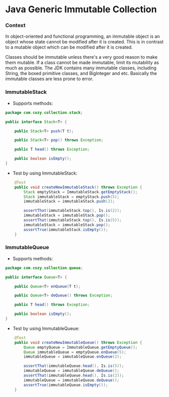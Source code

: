 # Java Generic Immutable Collection

### Context
In object-oriented and functional programming, an immutable object is an object whose state cannot be modified after it is created. This is in contrast to a mutable object which can be modified after it is created.

Classes should be immutable unless there's a very good reason to make them mutable. If a class cannot be made immutable, limit its mutability as much as possible. The JDK contains many immutable classes, including String, the boxed primitive classes, and BigInteger and etc. Basically the immutable classes are less prone to error.

### ImmutableStack
- Supports methods:
```java
package com.cozy.collection.stack;

public interface Stack<T> {

    public Stack<T> push(T t);

    public Stack<T> pop() throws Exception;

    public T head() throws Exception;

    public boolean isEmpty();
}

```
- Test by using ImmutableStack:
```java
    @Test
    public void createNewImmutableStack() throws Exception {
        Stack emptyStack = ImmutableStack.getEmptyStack();
        Stack immutableStack = emptyStack.push(5);
        immutableStack = immutableStack.push(2);

        assertThat(immutableStack.top(), Is.is(2));
        immutableStack = immutableStack.pop();
        assertThat(immutableStack.top(), Is.is(5));
        immutableStack = immutableStack.pop();
        assertTrue(immutableStack.isEmpty());
    }
```

### ImmutableQueue
- Supports methods:
```java
package com.cozy.collection.queue;

public interface Queue<T> {

    public Queue<T> enQueue(T t);

    public Queue<T> deQueue() throws Exception;

    public T head() throws Exception;

    public boolean isEmpty();
}


```
- Test by using ImmutableQueue:
```java
    @Test
    public void createNewImmutableQueue() throws Exception {
        Queue emptyQueue = ImmutableQueue.getEmptyQueue();
        Queue immutableQueue = emptyQueue.enQueue(5);
        immutableQueue = immutableQueue.enQueue(2);

        assertThat(immutableQueue.head(), Is.is(5));
        immutableQueue = immutableQueue.deQueue();
        assertThat(immutableQueue.head(), Is.is(2));
        immutableQueue = immutableQueue.deQueue();
        assertTrue(immutableQueue.isEmpty());
    }
```
